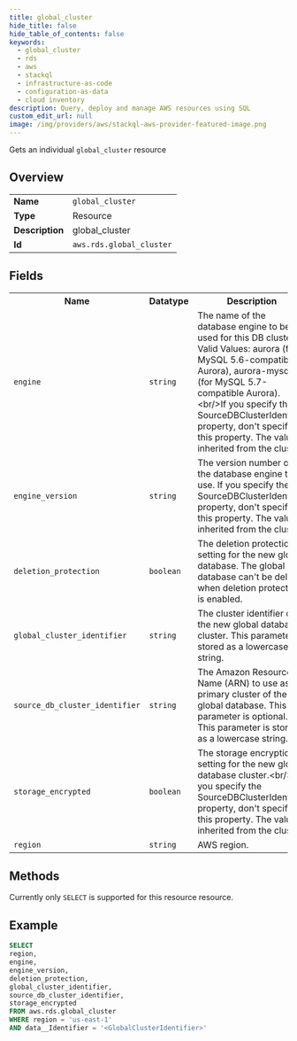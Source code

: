 ```yaml
---
title: global_cluster
hide_title: false
hide_table_of_contents: false
keywords:
  - global_cluster
  - rds
  - aws
  - stackql
  - infrastructure-as-code
  - configuration-as-data
  - cloud inventory
description: Query, deploy and manage AWS resources using SQL
custom_edit_url: null
image: /img/providers/aws/stackql-aws-provider-featured-image.png
---
```

Gets an individual <code>global_cluster</code> resource

## Overview
<table><tbody>
<tr><td><b>Name</b></td><td><code>global_cluster</code></td></tr>
<tr><td><b>Type</b></td><td>Resource</td></tr>
<tr><td><b>Description</b></td><td>global_cluster</td></tr>
<tr><td><b>Id</b></td><td><code>aws.rds.global_cluster</code></td></tr>
</tbody></table>

## Fields
<table><tbody>
<tr><th>Name</th><th>Datatype</th><th>Description</th></tr>
<tr><td><code>engine</code></td><td><code>string</code></td><td>The name of the database engine to be used for this DB cluster. Valid Values: aurora (for MySQL 5.6-compatible Aurora), aurora-mysql (for MySQL 5.7-compatible Aurora).&lt;br&#x2F;&gt;If you specify the SourceDBClusterIdentifier property, don't specify this property. The value is inherited from the cluster.</td></tr>
<tr><td><code>engine_version</code></td><td><code>string</code></td><td>The version number of the database engine to use. If you specify the SourceDBClusterIdentifier property, don't specify this property. The value is inherited from the cluster.</td></tr>
<tr><td><code>deletion_protection</code></td><td><code>boolean</code></td><td>The deletion protection setting for the new global database. The global database can't be deleted when deletion protection is enabled.</td></tr>
<tr><td><code>global_cluster_identifier</code></td><td><code>string</code></td><td>The cluster identifier of the new global database cluster. This parameter is stored as a lowercase string.</td></tr>
<tr><td><code>source_db_cluster_identifier</code></td><td><code>string</code></td><td>The Amazon Resource Name (ARN) to use as the primary cluster of the global database. This parameter is optional. This parameter is stored as a lowercase string.</td></tr>
<tr><td><code>storage_encrypted</code></td><td><code>boolean</code></td><td> The storage encryption setting for the new global database cluster.&lt;br&#x2F;&gt;If you specify the SourceDBClusterIdentifier property, don't specify this property. The value is inherited from the cluster.</td></tr>
<tr><td><code>region</code></td><td><code>string</code></td><td>AWS region.</td></tr>

</tbody></table>

## Methods
Currently only <code>SELECT</code> is supported for this resource resource.

## Example
```sql
SELECT
region,
engine,
engine_version,
deletion_protection,
global_cluster_identifier,
source_db_cluster_identifier,
storage_encrypted
FROM aws.rds.global_cluster
WHERE region = 'us-east-1'
AND data__Identifier = '<GlobalClusterIdentifier>'
```
